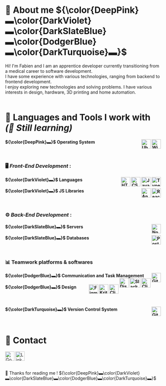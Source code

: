 <!--
**FabTheDwarf/FabTheDwarf** is a ✨ _special_ ✨ repository because its `README.md` (this file) appears on your GitHub profile.

Here are some ideas to get you started:

- 🔭 I’m currently working on ...
- 🌱 I’m currently learning ...
- 👯 I’m looking to collaborate on ...
- 🤔 I’m looking for help with ...
- 💬 Ask me about ...
- 📫 How to reach me: ...
- 😄 Pronouns: ...
- ⚡ Fun fact: ...
-->

# 📖 About me ${\color{DeepPink}▬\color{DarkViolet}▬\color{DarkSlateBlue}▬\color{DodgerBlue}▬\color{DarkTurquoise}▬}$

Hi! I'm Fabien and I am an apprentice developer currently transitioning from a medical career to software development.  
I have some experience with various technologies, ranging from backend  to frontend development.  
I enjoy exploring new technologies and solving problems. I have various interests in design, hardware, 3D printing and home automation.
<br><br>

# 🧰 Languages and Tools I work with *(🌱 Still learning)*

#### ${\color{DeepPink}▬}$ Operating System  <a href="https://microsoft.com/"><img align="right" src="https://www.svgrepo.com/show/382713/windows-applications.svg" alt="Windows" width="30" height="30"/> <a href="https://ubuntu.com/"><img align="right" src="https://www.svgrepo.com/show/349544/ubuntu.svg" alt="Ubuntu" width="30" height="30"/></a>
<br>

### 🖥️ *Front-End Development* :
#### ${\color{DarkViolet}▬}$ Languages    <a href="https://www.typescriptlang.org/"><img align="right" src="https://cdn.jsdelivr.net/gh/devicons/devicon/icons/typescript/typescript-plain.svg" alt="TypeScript" width="30" height="30">    <a href="https://www.javascript.com/"><img align="right" src="https://cdn.jsdelivr.net/gh/devicons/devicon/icons/javascript/javascript-plain.svg" alt="JavaScript" width="30" height="30">    <a href="https://www.w3.org/Style/CSS/"><img align="right" src="https://cdn.jsdelivr.net/gh/devicons/devicon/icons/css3/css3-plain.svg" alt="CSS3" width="30" height="30">    <a href="https://html.spec.whatwg.org/"><img align="right" src="https://cdn.jsdelivr.net/gh/devicons/devicon/icons/html5/html5-plain.svg" alt="HTML5" width="30" height="30"></a>

#### ${\color{DarkViolet}▬}$ JS Libraries    <a href="https://react.dev/"><img align="right" src="https://cdn.jsdelivr.net/gh/devicons/devicon/icons/react/react-original.svg" alt="React" width="30" height="30">    <a href="https://angular.dev/"><img align="right" src="https://cdn.jsdelivr.net/gh/devicons/devicon/icons/angularjs/angularjs-plain.svg" alt="AngularJS" width="30" height="30"></a>
<br>

### ⚙️ *Back-End Development* :
#### ${\color{DarkSlateBlue}▬}$ Servers    <a href="https://nodejs.org/en"><img align="right" src="https://cdn.jsdelivr.net/gh/devicons/devicon/icons/nodejs/nodejs-original.svg" alt="NodeJS" width="30" height="30"></a>

#### ${\color{DarkSlateBlue}▬}$ Databases    <a href="https://www.postgresql.org/"><img align="right" src="https://www.svgrepo.com/show/354200/postgresql.svg" alt="PostGreSQL" width="30" height="30"></a>
<br>

### 📊 Teamwork platforms & softwares
#### ${\color{DodgerBlue}▬}$ Communication and Task Management    <a href="https://github.com/"><img align="right" src="https://cdn.jsdelivr.net/gh/devicons/devicon/icons/github/github-original.svg" alt="GitHub" width="30" height="30"/>    <a href="https://clickup.com/"><img align="right" src="https://www.applivery.com/wp-content/uploads/2024/11/clickup.png" alt="ClickUp" width="30" height="30"/>    <a href="https://slack.com/"><img align="right" src="https://www.svgrepo.com/show/448248/slack.svg" alt="Slack" width="35" height="30"/>    <a href="https://discord.com/"><img align="right" src="https://www.svgrepo.com/show/331368/discord-v2.svg" alt="Discordb" width="30" height="30"/></a>

#### ${\color{DodgerBlue}▬}$ Design    <a href="https://www.clipstudio.net/"><img align="right" src="https://images.sftcdn.net/images/t_app-icon-m/p/6fb28907-de6d-407f-995a-ebe346675d87/1791817447/clip-studio-paint-icon.jpg" alt="Clip Studio Paint" width="30" height="30">    <a href="https://krita.org/"><img align="right" src="https://upload.wikimedia.org/wikipedia/commons/thumb/7/73/Calligrakrita-base.svg/1200px-Calligrakrita-base.svg.png" alt="Krita" width="30" height="30">    <a href="https://www.figma.com/"><img align="right" src="https://www.svgrepo.com/show/452202/figma.svg" alt="Figma" width="30" height="30"></a>
<br>

#### ${\color{DarkTurquoise}▬}$ Version Control System     <a href="https://git-scm.com/"><img align="right" src="https://cdn.jsdelivr.net/gh/devicons/devicon/icons/git/git-original.svg" alt="Git" width="30" height="30"></a>
<br>

# 📧 Contact   
 <a href="mailto:francezonfabien@gmail.com"><img align="left" src="https://www.svgrepo.com/show/303161/gmail-icon-logo.svg" alt="Google Mail" width="30" height="30"> 
 <a href="#"><img align="center" src="https://www.svgrepo.com/show/303299/linkedin-icon-2-logo.svg" alt="LinkedIn" width="30" height="30"></a> 
<br><br>

<!-- ![Anurag's GitHub stats](https://github-readme-stats.vercel.app/api?username=FabTheDwarf&theme=tokyonight&show_icons=true) -->

👋 Thanks for reading me ! ${\color{DeepPink}▬\color{DarkViolet}▬\color{DarkSlateBlue}▬\color{DodgerBlue}▬\color{DarkTurquoise}▬}$
